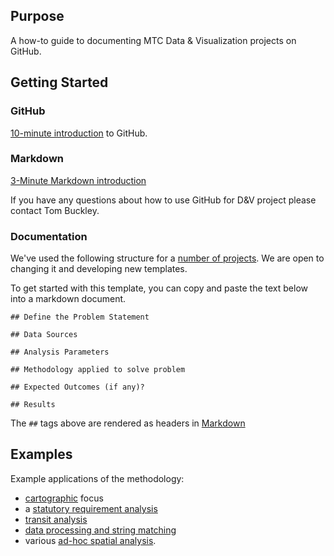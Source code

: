 ## Purpose   

A how-to guide to documenting MTC Data & Visualization projects on GitHub.  

## Getting Started 

### GitHub

[10-minute introduction](https://guides.github.com/activities/hello-world/) to GitHub.  

### Markdown

[3-Minute Markdown introduction](https://guides.github.com/features/mastering-markdown/)

If you have any questions about how to use GitHub for D&V project please contact Tom Buckley.  

### Documentation

We've used the following structure for a [number of projects](#Examples). We are open to changing it and developing new templates.

To get started with this template, you can copy and paste the text below into a markdown document. 

```
## Define the Problem Statement

## Data Sources

## Analysis Parameters

## Methodology applied to solve problem

## Expected Outcomes (if any)?

## Results
```

The `##` tags above are rendered as headers in [Markdown](#Markdown)  

## Examples

Example applications of the methodology:

- [cartographic](https://github.com/BayAreaMetro/motm) focus
- a [statutory requirement analysis](https://github.com/BayAreaMetro/tpp_ceqa_map_for_pba_17) 
- [transit analysis](https://github.com/BayAreaMetro/RegionalTransitDatabase/blob/master/docs/transit_priority_areas.md) 
- [data processing and string matching](https://github.com/BayAreaMetro/vital-signs-traffic-data)
- various [ad-hoc spatial analysis](https://github.com/BayAreaMetro/Adhoc-Spatial-Analysis).      
